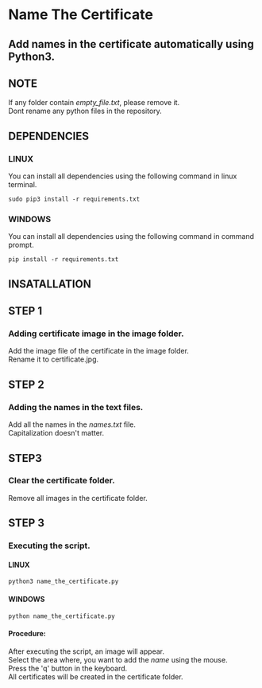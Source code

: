 # Name The Certificate
## Add names in the certificate automatically using Python3.

## NOTE
If any folder contain *empty_file.txt*, please remove it.\
Dont rename any python files in the repository.

## DEPENDENCIES
### LINUX
You can install all dependencies using the following command in linux terminal.

```
sudo pip3 install -r requirements.txt

```
### WINDOWS
You can install all dependencies using the following command in command prompt.

```
pip install -r requirements.txt
```

## INSATALLATION
## STEP 1
### Adding certificate image in the image folder.
Add the image file of the certificate in the image folder.\
Rename it to certificate.jpg.

## STEP 2
### Adding the names in the text files.
Add all the names in the *names.txt* file.\
Capitalization doesn't matter.
## STEP3
### Clear the certificate folder.
Remove all images in the certificate folder.

## STEP 3
### Executing the script.
#### LINUX

```
python3 name_the_certificate.py
```
#### WINDOWS

```
python name_the_certificate.py
```

#### Procedure:
After executing the script, an image will appear.\
Select the area where, you want to add the *name* using the mouse.\
Press the 'q' button in the keyboard.\
All certificates will be created in the certificate folder.


